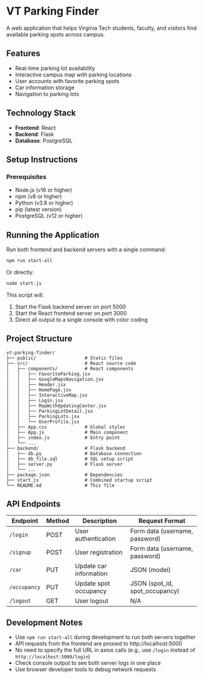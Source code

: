 # VT Parking Finder

A web application that helps Virginia Tech students, faculty, and visitors find available parking spots across campus.

## Features
- Real-time parking lot availability
- Interactive campus map with parking locations
- User accounts with favorite parking spots
- Car information storage
- Navigation to parking lots

## Technology Stack
- **Frontend**: React
- **Backend**: Flask
- **Database**: PostgreSQL

## Setup Instructions

### Prerequisites
- Node.js (v16 or higher)
- npm (v8 or higher)
- Python (v3.8 or higher)
- pip (latest version)
- PostgreSQL (v12 or higher)


## Running the Application

Run both frontend and backend servers with a single command:
```bash
npm run start-all
```
Or directly:
```bash
node start.js
```

This script will:
1. Start the Flask backend server on port 5000
2. Start the React frontend server on port 3000 
3. Direct all output to a single console with color coding

## Project Structure

```
vt-parking-finder/
├── public/                  # Static files
├── src/                     # React source code
│   ├── components/          # React components
│   │   ├── FavoriteParking.jsx
│   │   ├── GoogleMapsNavigation.jsx
│   │   ├── Header.jsx
│   │   ├── HomePage.jsx
│   │   ├── InteractiveMap.jsx
│   │   ├── Login.jsx
│   │   ├── MapWithUpdatingCenter.jsx
│   │   ├── ParkingLotDetail.jsx
│   │   ├── ParkingLots.jsx
│   │   └── UserProfile.jsx
│   ├── App.css              # Global styles
│   ├── App.js               # Main component
│   ├── index.js             # Entry point
│   └── ...
├── backend/                 # Flask backend
│   ├── db.py                # Database connection
│   ├── db_file.sql          # SQL setup script
│   ├── server.py            # Flask server
│   └── ...
├── package.json             # Dependencies
├── start.js                 # Combined startup script
└── README.md                # This file
```

## API Endpoints

| Endpoint | Method | Description | Request Format |
|----------|--------|-------------|----------------|
| `/login` | POST | User authentication | Form data (username, password) |
| `/signup` | POST | User registration | Form data (username, password) |
| `/car` | PUT | Update car information | JSON (model) |
| `/occupancy` | PUT | Update spot occupancy | JSON (spot_id, spot_occupancy) |
| `/logout` | GET | User logout | N/A |

## Development Notes
- Use `npm run start-all` during development to run both servers together
- API requests from the frontend are proxied to http://localhost:5000
- No need to specify the full URL in axios calls (e.g., use `/login` instead of `http://localhost:5000/login`)
- Check console output to see both server logs in one place
- Use browser developer tools to debug network requests
